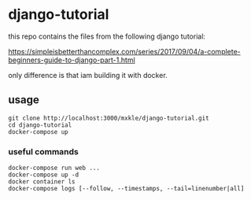 # django-tutorial

this repo contains the files from the following django tutorial:

https://simpleisbetterthancomplex.com/series/2017/09/04/a-complete-beginners-guide-to-django-part-1.html

only difference is that iam building it with docker.

## usage
```
git clone http://localhost:3000/mxkle/django-tutorial.git
cd django-tutorial
docker-compose up
```

### useful commands
```
docker-compose run web ...
docker-compose up -d
docker container ls
docker-compose logs [--follow, --timestamps, --tail=linenumber|all]
```
